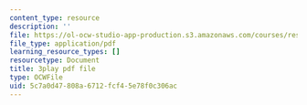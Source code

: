 ```yaml
---
content_type: resource
description: ''
file: https://ol-ocw-studio-app-production.s3.amazonaws.com/courses/res-9-003-brains-minds-and-machines-summer-course-summer-2015/5c7a0d47808a6712fcf45e78f0c306ac_FMb-HSnaNs4.pdf
file_type: application/pdf
learning_resource_types: []
resourcetype: Document
title: 3play pdf file
type: OCWFile
uid: 5c7a0d47-808a-6712-fcf4-5e78f0c306ac
---
```

